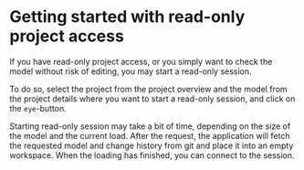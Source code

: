 <!--
 ~ SPDX-FileCopyrightText: Copyright DB Netz AG and the capella-collab-manager contributors
 ~ SPDX-License-Identifier: Apache-2.0
 -->

# Getting started with read-only project access

If you have read-only project access, or you simply want to check the model
without risk of editing, you may start a read-only session.

To do so, select the project from the project overview and the model from the
project details where you want to start a read-only session, and click on the
`eye`-button.

Starting read-only session may take a bit of time, depending on the size of the
model and the current load. After the request, the application will fetch the
requested model and change history from git and place it into an empty
workspace. When the loading has finished, you can connect to the session.
